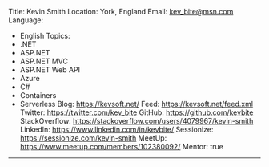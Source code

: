 Title: Kevin Smith
Location: York, England
Email: kev_bite@msn.com
Language:
  - English
Topics:
  - .NET
  - ASP.NET
  - ASP.NET MVC
  - ASP.NET Web API
  - Azure
  - C#
  - Containers
  - Serverless
Blog: https://kevsoft.net/
Feed: https://kevsoft.net/feed.xml
Twitter: https://twitter.com/kev_bite
GitHub: https://github.com/kevbite
StackOverflow: https://stackoverflow.com/users/4079967/kevin-smith
LinkedIn: https://www.linkedin.com/in/kevbite/
Sessionize: https://sessionize.com/kevin-smith
MeetUp: https://www.meetup.com/members/102380092/
Mentor: true
---

